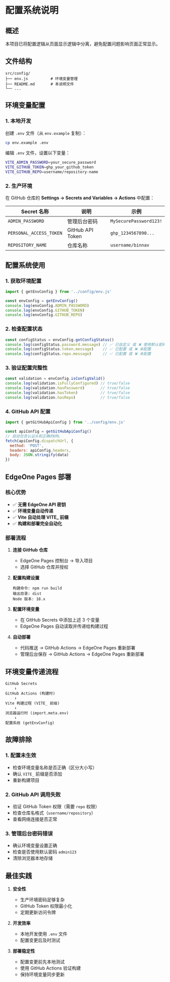 # 配置系统说明

## 概述

本项目已将配置逻辑从页面显示逻辑中分离，避免配置问题影响页面正常显示。

## 文件结构

```
src/config/
├── env.js          # 环境变量管理
├── README.md       # 本说明文件
└── ...
```

## 环境变量配置

### 1. 本地开发

创建 `.env` 文件（从 `env.example` 复制）：

```bash
cp env.example .env
```

编辑 `.env` 文件，设置以下变量：

```bash
VITE_ADMIN_PASSWORD=your_secure_password
VITE_GITHUB_TOKEN=ghp_your_github_token
VITE_GITHUB_REPO=username/repository-name
```

### 2. 生产环境

在 GitHub 仓库的 **Settings → Secrets and Variables → Actions** 中配置：

| Secret 名称 | 说明 | 示例 |
|------------|------|------|
| `ADMIN_PASSWORD` | 管理后台密码 | `MySecurePassword123!` |
| `PERSONAL_ACCESS_TOKEN` | GitHub API Token | `ghp_1234567890...` |
| `REPOSITORY_NAME` | 仓库名称 | `username/binnav` |

## 配置系统使用

### 1. 获取环境配置

```javascript
import { getEnvConfig } from '../config/env.js'

const envConfig = getEnvConfig()
console.log(envConfig.ADMIN_PASSWORD)
console.log(envConfig.GITHUB_TOKEN)
console.log(envConfig.GITHUB_REPO)
```

### 2. 检查配置状态

```javascript
const configStatus = envConfig.getConfigStatus()
console.log(configStatus.password.message) // ✅ 已自定义 或 ❌ 使用默认密码
console.log(configStatus.token.message)    // ✅ 已配置 或 ❌ 未配置
console.log(configStatus.repo.message)     // ✅ 已配置 或 ❌ 未配置
```

### 3. 验证配置完整性

```javascript
const validation = envConfig.isConfigValid()
console.log(validation.isFullyConfigured) // true/false
console.log(validation.hasPassword)       // true/false
console.log(validation.hasToken)          // true/false
console.log(validation.hasRepo)           // true/false
```

### 4. GitHub API 配置

```javascript
import { getGitHubApiConfig } from '../config/env.js'

const apiConfig = getGitHubApiConfig()
// 自动包含认证头和正确的URL
fetch(apiConfig.dispatchUrl, {
  method: 'POST',
  headers: apiConfig.headers,
  body: JSON.stringify(data)
})
```

## EdgeOne Pages 部署

### 核心优势

- ✅ **无需 EdgeOne API 密钥**
- ✅ **环境变量自动传递**
- ✅ **Vite 自动处理 VITE_ 前缀**
- ✅ **构建和部署完全自动化**

### 部署流程

1. **连接 GitHub 仓库**
   - EdgeOne Pages 控制台 → 导入项目
   - 选择 GitHub 仓库并授权

2. **配置构建设置**
   ```
   构建命令: npm run build
   输出目录: dist
   Node 版本: 18.x
   ```

3. **配置环境变量**
   - 在 GitHub Secrets 中添加上述 3 个变量
   - EdgeOne Pages 自动读取并传递给构建过程

4. **自动部署**
   - 代码推送 → GitHub Actions → EdgeOne Pages 重新部署
   - 管理后台保存 → GitHub Actions → EdgeOne Pages 重新部署

## 环境变量传递流程

```
GitHub Secrets
    ↓
GitHub Actions (构建时)
    ↓
Vite 构建过程 (VITE_ 前缀)
    ↓
浏览器运行时 (import.meta.env)
    ↓
配置系统 (getEnvConfig)
```

## 故障排除

### 1. 配置未生效

- 检查环境变量名称是否正确（区分大小写）
- 确认 `VITE_` 前缀是否添加
- 重新构建项目

### 2. GitHub API 调用失败

- 验证 GitHub Token 权限（需要 `repo` 权限）
- 检查仓库名格式（`username/repository`）
- 查看网络连接是否正常

### 3. 管理后台密码错误

- 确认环境变量设置正确
- 检查是否使用默认密码 `admin123`
- 清除浏览器本地存储

## 最佳实践

1. **安全性**
   - 生产环境密码足够复杂
   - GitHub Token 权限最小化
   - 定期更新访问令牌

2. **开发效率**
   - 本地开发使用 `.env` 文件
   - 配置变更后及时测试

3. **部署稳定性**
   - 配置变更前先本地测试
   - 使用 GitHub Actions 验证构建
   - 保持环境变量同步更新 